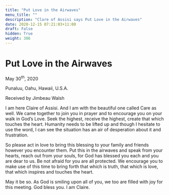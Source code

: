 ```yaml
---
title: "Put Love in the Airwaves"
menu_title: ""
description: "Clare of Assisi says Put Love in the Airwaves"
date: 2020-12-15 07:21:03+11:00
draft: False
hidden: True
weight: 386
---
```

# Put Love in the Airwaves

May 30<sup>th</sup>, 2020

Punaluu, Oahu, Hawaii, U.S.A.

Received by Jimbeau Walsh



I am here Claire of Assisi. And I am with the beautiful one called Care as well. We came together to join you in prayer and to encourage you on your walk in God’s Love. Seek the highest, receive the highest, create that which touches the heart. Humanity needs to be lifted up and though I hesitate to use the word, I can see the situation has an air of desperation about it and frustration. 

So please act in love to bring this blessing to your family and friends however you encounter them. Put this in the airwaves and speak from your hearts, reach out from your souls, for God has blessed you each and you are dear to us. Be not afraid for you are all protected. We encourage you to make use of this time to bring forth that which is truth, that which is love, that which inspires and touches the heart. 

May it be so. As God is smiling upon all of you, we too are filled with joy for this meeting. God bless you. I am Claire.